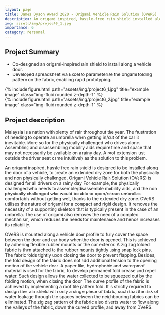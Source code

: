 ```yaml
---
layout: page
title: James Dyson Award 2020 - Origami Vehicle Rain Solution (OVeRS)
description: An origami inspired, hassle-free rain shield installed along the door of a vehicle, to create an extended dry zone for both the physically and non-physically challenged.
img: assets/img/project6_1.jpg
importance: 6
category: Personal
---
```


## Project Summary
* Co-designed an origami-inspired rain shield to install along a vehicle door.
* Developed spreadsheet via Excel to parameterise the origami folding pattern on the fabric, enabling rapid prototyping.

<div class="row">
    <div class="col-sm mt-3 mt-md-0">
        {% include figure.html path="assets/img/project6_1.jpg" title="example image" class="img-fluid rounded z-depth-1" %}
    </div>
</div>
<div class="caption">
    
</div>


<div class="row">
    <div class="col-sm mt-3 mt-md-0">
        {% include figure.html path="assets/img/project6_2.jpg" title="example image" class="img-fluid rounded z-depth-1" %}
    </div>
</div>
<div class="caption">
    
</div>

## Project description
Malaysia is a nation with plenty of rain throughout the year. The frustration of needing to operate an umbrella when getting in/out of the car  is inevitable. More so for the physically challenged who drives alone. Assembling and disassembling mobility aids require time and space that may not necessarily be available on a rainy day. A roof extension just outside the driver seat came intuitively as the solution to this problem.

An origami inspired, hassle free rain shield is designed to be installed along the door of a vehicle, to create an extended dry zone for both the physically and non physically challenged. Origami Vehicle Rain Solution (OVeRS) is designed for all drivers on a rainy day. For example, the physically challenged who needs to assemble/disassemble mobility aids, and the non physically challenged who would be able to open/retract umbrellas comfortably without getting wet, thanks to the extended dry zone. OVeRS utilises the nature of origami for a compact and rigid design. It removes the necessity of a supporting skeleton that is typically present in the case of an umbrella. The use of origami also removes the need of a complex mechanism, which reduces the needs for maintenance and hence increases its reliability.

OVeRS is mounted along a vehicle door profile to fully cover the space between the door and car body when the door is opened. This is achieved by adhering flexible rubber mounts on the car exterior. A zig zag folded fabric is then attached to the rubber mounts tightly using snap lock pins. The fabric folds tightly upon closing the door to prevent flapping. Besides, the fold design of the fabric does not add additional tension to the opening motion of the vehicle door. A paper like, hydrophobic and waterproof material is used for the fabric, to develop permanent fold crease and repel water. Such design allows the water collected to be squeezed out by the folding motion, when closing the door. The curve profile of the fabric is achieved by implementing a roof tile pattern fold. It is strictly required to design the rain shield with only a single piece of fabric, such that the risk of water leakage through the spaces between the neighbouring fabrics can be eliminated. The zig zag pattern of the fabric also diverts water to flow along the valleys of the fabric, down the curved profile, and away from OVeRS.